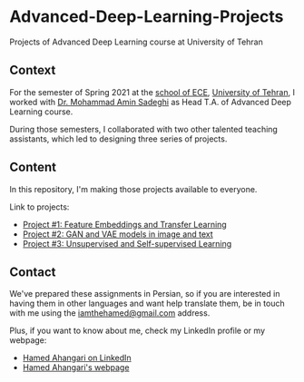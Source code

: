 # Advanced-Deep-Learning-Projects
Projects of Advanced Deep Learning course at University of Tehran

## Context

For the semester of Spring 2021 at the [school of ECE](https://ece.ut.ac.ir/en), [University of Tehran](https://ut.ac.ir/en), I worked with [Dr. Mohammad Amin Sadeghi](https://scholar.google.com/citations?user=Viogmi8AAAAJ&hl=en) as Head T.A. of Advanced Deep Learning course.

During those semesters, I collaborated with two other talented teaching assistants, which led to designing three series of projects.

## Content
In this repository, I'm making those projects available to everyone.

Link to projects:
* [Project #1: Feature Embeddings and Transfer Learning](https://github.com/hamed-ahangari/Advanced-Deep-Learning-Projects/blob/main/Projects/ADL%20-%20Project%20%231.pdf)
* [Project #2: GAN and VAE models in image and text](https://github.com/hamed-ahangari/Advanced-Deep-Learning-Projects/blob/main/Projects/ADL%20-%20Project%20%232.pdf)
* [Project #3: Unsupervised and Self-supervised Learning](https://github.com/hamed-ahangari/Advanced-Deep-Learning-Projects/blob/main/Projects/ADL%20-%20Project%20%233.pdf)

## Contact

We've prepared these assignments in Persian, so if you are interested in having them in other languages and want help translate them, be in touch with me using the iamthehamed@gmail.com address.

Plus, if you want to know about me, check my LinkedIn profile or my webpage:
- [Hamed Ahangari on LinkedIn](https://www.linkedin.com/in/hamed-ahangari/)
- [Hamed Ahangari's webpage](https://hamed-ahangari.github.io/)

